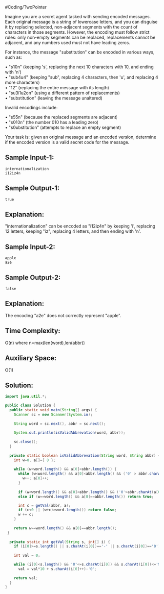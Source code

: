 #Coding/TwoPointer 

Imagine you are a secret agent tasked with sending encoded messages. 
Each original message is a string of lowercase letters, and you can disguise 
it by replacing selected, non-adjacent segments with the count of characters 
in those segments. However, the encoding must follow strict rules: only 
non-empty segments can be replaced, replacements cannot be adjacent, and any 
numbers used must not have leading zeros.

For instance, the message "substitution" can be encoded in various ways, such as:

• "s10n" (keeping 's', replacing the next 10 characters with 10, and ending with 'n')  
• "sub4u4" (keeping "sub", replacing 4 characters, then 'u', and replacing 4 more characters)  
• "12" (replacing the entire message with its length)  
• "su3i1u2on" (using a different pattern of replacements)  
• "substitution" (leaving the message unaltered)

Invalid encodings include:

• "s55n" (because the replaced segments are adjacent)  
• "s010n" (the number 010 has a leading zero)  
• "s0ubstitution" (attempts to replace an empty segment)

Your task is: given an original message and an encoded version, 
determine if the encoded version is a valid secret code for the message.

Sample Input-1:
------
```
internationalization
i12iz4n
```
  
Sample Output-1: 
------
```
true  
```

Explanation:
------
"internationalization" can be encoded as "i12iz4n" by keeping 'i', 
replacing 12 letters, keeping "iz", replacing 4 letters, and then ending with 'n'.

Sample Input-2: 
------
```
apple
a2e
```
  
Sample Output-2: 
------
```
false
```  

Explanation: 
------
The encoding "a2e" does not correctly represent "apple".

Time Complexity:
------
O(n) where n=max(len(word),len(abbr))

Auxiliary Space:
------
O(1)

## Solution:

```java
import java.util.*;

public class Solution {
  public static void main(String[] args) {
    Scanner sc = new Scanner(System.in);
    
    String word = sc.next(), abbr = sc.next();
    
    System.out.println(isValidAbbrevation(word, abbr));
    
    sc.close();
  }
  
  private static boolean isValidAbbrevation(String word, String abbr) {
    int w=0, a[]={ 0 };
    
    while (w<word.length() && a[0]<abbr.length()) {
      while (w<word.length() && a[0]<abbr.length() && ('0' > abbr.charAt(a[0]) || abbr.charAt(a[0]) > '9') && word.charAt(w)==abbr.charAt(a[0])) {
        w++; a[0]++;
      }
            
      if (w<word.length() && a[0]<abbr.length() && ('0'>abbr.charAt(a[0]) || abbr.charAt(a[0])>'9') && word.charAt(w)!=abbr.charAt(a[0])) return false;
      else if (w==word.length() && a[0]==abbr.length()) return true;

      int c = getVal(abbr, a);
      if (c<0 || (w+c)>word.length()) return false;
      w += c;
    }
    
    return w==word.length() && a[0]==abbr.length();
 }
  
  private static int getVal(String s, int[] i) {
    if (i[0]>=s.length() || s.charAt(i[0])=='-' || s.charAt(i[0])=='0') return -1; 
    
    int val = 0;

    while (i[0]<s.length() && '0'<=s.charAt(i[0]) && s.charAt(i[0])<='9')
      val = val*10 + s.charAt(i[0]++)-'0';
      
    return val;
  }
}
```
